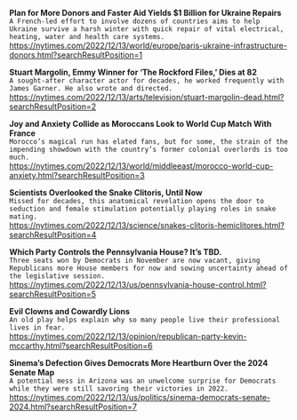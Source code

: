 **Plan for More Donors and Faster Aid Yields $1 Billion for Ukraine Repairs**\
`A French-led effort to involve dozens of countries aims to help Ukraine survive a harsh winter with quick repair of vital electrical, heating, water and health care systems.`\
https://nytimes.com/2022/12/13/world/europe/paris-ukraine-infrastructure-donors.html?searchResultPosition=1

**Stuart Margolin, Emmy Winner for ‘The Rockford Files,’ Dies at 82**\
`A sought-after character actor for decades, he worked frequently with James Garner. He also wrote and directed.`\
https://nytimes.com/2022/12/13/arts/television/stuart-margolin-dead.html?searchResultPosition=2

**Joy and Anxiety Collide as Moroccans Look to World Cup Match With France**\
`Morocco’s magical run has elated fans, but for some, the strain of the impending showdown with the country’s former colonial overlords is too much.`\
https://nytimes.com/2022/12/13/world/middleeast/morocco-world-cup-anxiety.html?searchResultPosition=3

**Scientists Overlooked the Snake Clitoris, Until Now**\
`Missed for decades, this anatomical revelation opens the door to seduction and female stimulation potentially playing roles in snake mating.`\
https://nytimes.com/2022/12/13/science/snakes-clitoris-hemiclitores.html?searchResultPosition=4

**Which Party Controls the Pennsylvania House? It’s TBD.**\
`Three seats won by Democrats in November are now vacant, giving Republicans more House members for now and sowing uncertainty ahead of the legislative session.`\
https://nytimes.com/2022/12/13/us/pennsylvania-house-control.html?searchResultPosition=5

**Evil Clowns and Cowardly Lions**\
`An old play helps explain why so many people live their professional lives in fear.`\
https://nytimes.com/2022/12/13/opinion/republican-party-kevin-mccarthy.html?searchResultPosition=6

**Sinema’s Defection Gives Democrats More Heartburn Over the 2024 Senate Map**\
`A potential mess in Arizona was an unwelcome surprise for Democrats while they were still savoring their victories in 2022.`\
https://nytimes.com/2022/12/13/us/politics/sinema-democrats-senate-2024.html?searchResultPosition=7

